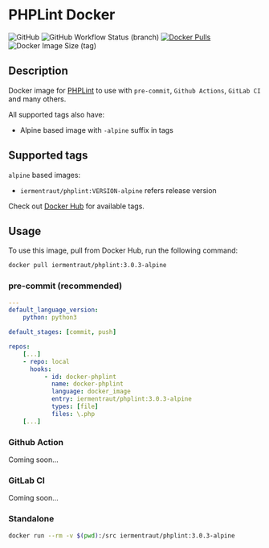 # PHPLint Docker

![GitHub](https://img.shields.io/github/license/iermentraut/docker-phplint)
![GitHub Workflow Status (branch)](https://img.shields.io/github/workflow/status/iermentraut/docker-phplint/ci/master)
[![Docker Pulls](https://img.shields.io/docker/pulls/iermentraut/phplint.svg)]()
![Docker Image Size (tag)](https://img.shields.io/docker/image-size/iermentraut/phplint/3.0.3)

## Description

Docker image for [PHPLint](https://github.com/overtrue/phplint) to use
with `pre-commit`, `Github Actions`, `GitLab CI` and many others.

All supported tags also have:

- Alpine based image with `-alpine` suffix in tags

## Supported tags

`alpine` based images:

- `iermentraut/phplint:VERSION-alpine` refers release version

Check out [Docker Hub](https://hub.docker.com/r/iermentraut/phplint/tags)
for available tags.

## Usage

To use this image, pull from Docker Hub, run the following command:

```bash
docker pull iermentraut/phplint:3.0.3-alpine
```

### pre-commit (recommended)

```yaml
---
default_language_version:
    python: python3

default_stages: [commit, push]

repos:
    [...]
    - repo: local
      hooks:
          - id: docker-phplint
            name: docker-phplint
            language: docker_image
            entry: iermentraut/phplint:3.0.3-alpine
            types: [file]
            files: \.php
    [...]
```

### Github Action

Coming soon...

### GitLab CI

Coming soon...

### Standalone

```bash
docker run --rm -v $(pwd):/src iermentraut/phplint:3.0.3-alpine
```
